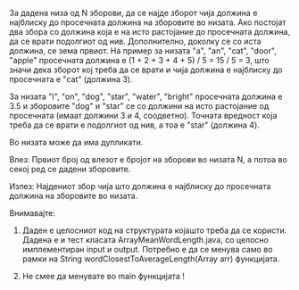 За дадена низа од N зборови, да се најде зборот чија должина е најблиску до просечната должина на зборовите во низата. Ако постојат два збора со должина која е на исто растојание до просечната должина, да се врати подолгиот од нив. Дополнително, доколку се со иста должина, се зема првиот. На пример за низата "a", "an", "cat", "door", "apple" просечната должина е (1 + 2 + 3 + 4 + 5) / 5 = 15 / 5 = 3, што значи дека зборот кој треба да се врати и чија должина е најблиску до просечната е "cat" (должина 3).

За низата "I", "on", "dog", "star", "water", "bright" просечната должина е 3.5 и зборовите "dog" и "star" се со должини на исто растојание од просечната (имаат должини 3 и 4, соодветно). Точната вредност која треба да се врати е подолгиот од нив, а тоа е "star" (должина 4).

Во низата може да има дупликати.

Влез: Првиот број од влезот е бројот на зборови во низата N, а потоа во секој ред се дадени зборовите.

Излез: Најдениот збор чија што должина е најблиску до просечната должина на зборовите во низата.

Внимавајте:

1. Даден е целосниот код на структурата којашто треба да се користи. Дадена е и тест класата ArrayMeanWordLength.java, со целосно имплементиран input и output. Потребно е да се менува само во рамки на String wordClosestToAverageLength(Array<String> arr) функцијата.

2. Не смее да менувате во main функцијата !